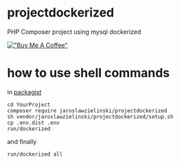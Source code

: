 # projectdockerized
PHP Composer project using mysql dockerized

[!["Buy Me A Coffee"](https://www.buymeacoffee.com/assets/img/custom_images/orange_img.png)](https://www.buymeacoffee.com/jaroslawzielinski)

# how to use shell commands
in [packagist](https://packagist.org/packages/jaroslawzielinski/projectdockerized)
```ssh
cd YourProject
composer require jaroslawzielinski/projectdockerized
sh vendor/jaroslawzielinski/projectdockerized/setup.sh
cp .env.dist .env
run/dockerized
```
and finally
```ssh
run/dockerized all
```
